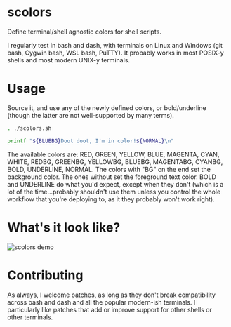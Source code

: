 # scolors
Define terminal/shell agnostic colors for shell scripts.

I regularly test in bash and dash, with terminals on Linux and Windows (git bash, Cygwin bash, WSL bash, PuTTY). It probably works in most POSIX-y shells and most modern UNIX-y terminals.

# Usage

Source it, and use any of the newly defined colors, or bold/underline (though the latter are not well-supported by many terms).

```bash
. ./scolors.sh

printf "${BLUEBG}Doot doot, I'm in color!${NORMAL}\n"
```

The available colors are: RED, GREEN, YELLOW, BLUE, MAGENTA, CYAN, WHITE, REDBG, GREENBG, YELLOWBG, BLUEBG, MAGENTABG, CYANBG, BOLD, UNDERLINE, NORMAL. The colors with "BG" on the end set the background color. The ones without set the foreground text color. BOLD and UNDERLINE do what you'd expect, except when they don't (which is a lot of the time...probably shouldn't use them unless you control the whole workflow that you're deploying to, as it they probably won't work right).

# What's it look like?

![scolors demo](http://i.imgur.com/IWfDT1z.png)

# Contributing

As always, I welcome patches, as long as they don't break compatibility across bash and dash and all the popular modern-ish terminals. I particularly like patches that add or improve support for other shells or other terminals.
